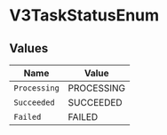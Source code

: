 # V3TaskStatusEnum


## Values

| Name         | Value        |
| ------------ | ------------ |
| `Processing` | PROCESSING   |
| `Succeeded`  | SUCCEEDED    |
| `Failed`     | FAILED       |